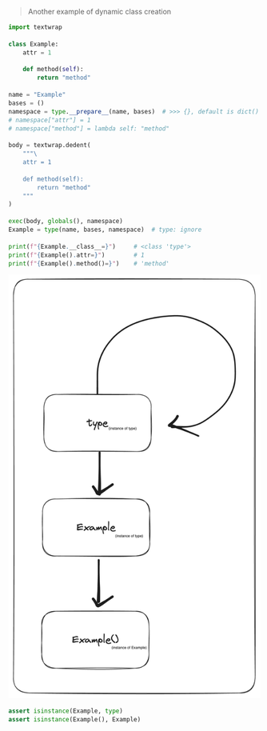 > Another example of dynamic class creation

```python
import textwrap

class Example:
	attr = 1

	def method(self):
		return "method"

name = "Example"
bases = ()
namespace = type.__prepare__(name, bases)  # >>> {}, default is dict()
# namespace["attr"] = 1
# namespace["method"] = lambda self: "method"

body = textwrap.dedent(
	"""\
	attr = 1

	def method(self):
		return "method"
	"""
)

exec(body, globals(), namespace)
Example = type(name, bases, namespace)  # type: ignore

print(f"{Example.__class__=}")     # <class 'type'>
print(f"{Example().attr=}")        # 1
print(f"{Example().method()=}")    # 'method'
```

![](../media/understanding-python-classes.png)

```python
assert isinstance(Example, type)
assert isinstance(Example(), Example)
```
